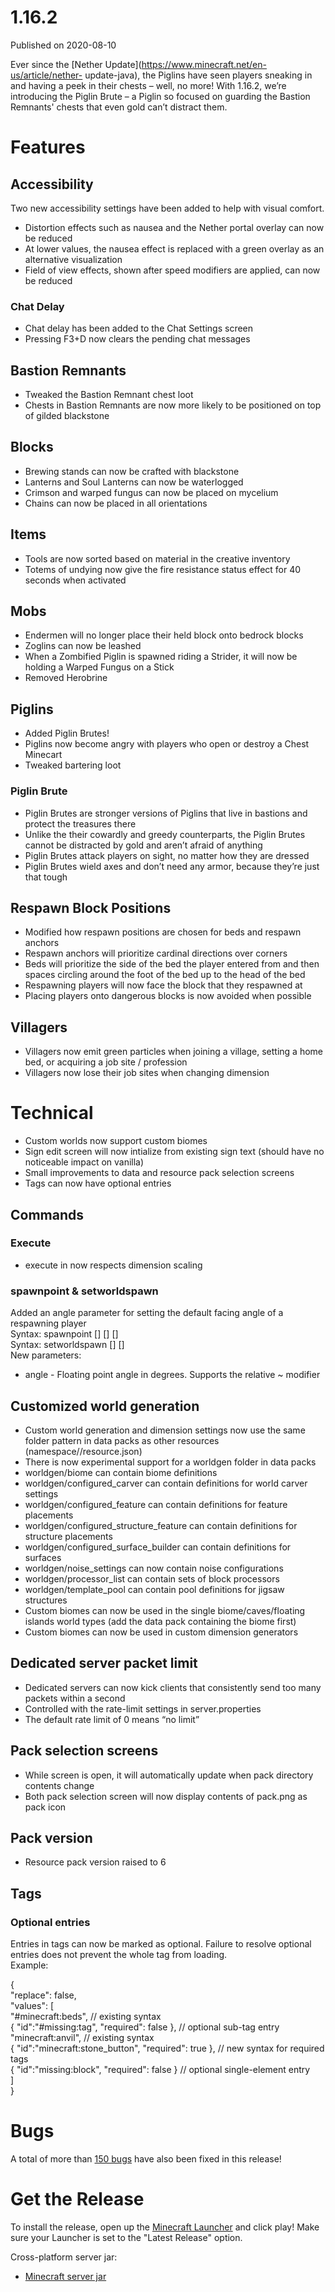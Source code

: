 # 1.16.2
Published on 2020-08-10

Ever since the [Nether Update](https://www.minecraft.net/en-us/article/nether-
update-java), the Piglins have seen players sneaking in and having a peek in
their chests – well, no more! With 1.16.2, we’re introducing the Piglin Brute
– a Piglin so focused on guarding the Bastion Remnants' chests that even gold
can’t distract them.

# Features

## Accessibility

Two new accessibility settings have been added to help with visual comfort.

  * Distortion effects such as nausea and the Nether portal overlay can now be reduced
  * At lower values, the nausea effect is replaced with a green overlay as an alternative visualization
  * Field of view effects, shown after speed modifiers are applied, can now be reduced

### Chat Delay

  * Chat delay has been added to the Chat Settings screen
  * Pressing F3+D now clears the pending chat messages

## Bastion Remnants

  * Tweaked the Bastion Remnant chest loot
  * Chests in Bastion Remnants are now more likely to be positioned on top of gilded blackstone

## Blocks

  * Brewing stands can now be crafted with blackstone
  * Lanterns and Soul Lanterns can now be waterlogged
  * Crimson and warped fungus can now be placed on mycelium
  * Chains can now be placed in all orientations

## Items

  * Tools are now sorted based on material in the creative inventory
  * Totems of undying now give the fire resistance status effect for 40 seconds when activated

## Mobs

  * Endermen will no longer place their held block onto bedrock blocks
  * Zoglins can now be leashed
  * When a Zombified Piglin is spawned riding a Strider, it will now be holding a Warped Fungus on a Stick
  * Removed Herobrine  

## Piglins

  * Added Piglin Brutes!
  * Piglins now become angry with players who open or destroy a Chest Minecart
  * Tweaked bartering loot

### Piglin Brute

  * Piglin Brutes are stronger versions of Piglins that live in bastions and protect the treasures there
  * Unlike the their cowardly and greedy counterparts, the Piglin Brutes cannot be distracted by gold and aren’t afraid of anything
  * Piglin Brutes attack players on sight, no matter how they are dressed
  * Piglin Brutes wield axes and don’t need any armor, because they’re just that tough

## Respawn Block Positions

  * Modified how respawn positions are chosen for beds and respawn anchors
  * Respawn anchors will prioritize cardinal directions over corners
  * Beds will prioritize the side of the bed the player entered from and then spaces circling around the foot of the bed up to the head of the bed
  * Respawning players will now face the block that they respawned at
  * Placing players onto dangerous blocks is now avoided when possible

## Villagers

  * Villagers now emit green particles when joining a village, setting a home bed, or acquiring a job site / profession
  * Villagers now lose their job sites when changing dimension

# Technical

  * Custom worlds now support custom biomes
  * Sign edit screen will now intialize from existing sign text (should have no noticeable impact on vanilla)
  * Small improvements to data and resource pack selection screens
  * Tags can now have optional entries

## Commands

### Execute

  * execute in now respects dimension scaling

### spawnpoint & setworldspawn

Added an angle parameter for setting the default facing angle of a respawning
player  
Syntax: spawnpoint [<targets>] [<pos>] [<angle>]  
Syntax: setworldspawn [<pos>] [<angle>]  
New parameters:

  * angle \- Floating point angle in degrees. Supports the relative ~ modifier

## Customized world generation

  * Custom world generation and dimension settings now use the same folder pattern in data packs as other resources (namespace/<type>/resource.json)
  * There is now experimental support for a worldgen folder in data packs
  * worldgen/biome can contain biome definitions
  * worldgen/configured_carver can contain definitions for world carver settings
  * worldgen/configured_feature can contain definitions for feature placements
  * worldgen/configured_structure_feature can contain definitions for structure placements
  * worldgen/configured_surface_builder can contain definitions for surfaces
  * worldgen/noise_settings can now contain noise configurations
  * worldgen/processor_list can contain sets of block processors
  * worldgen/template_pool can contain pool definitions for jigsaw structures
  * Custom biomes can now be used in the single biome/caves/floating islands world types (add the data pack containing the biome first)
  * Custom biomes can now be used in custom dimension generators

## Dedicated server packet limit

  * Dedicated servers can now kick clients that consistently send too many packets within a second
  * Controlled with the rate-limit settings in server.properties
  * The default rate limit of 0 means “no limit”

## Pack selection screens

  * While screen is open, it will automatically update when pack directory contents change
  * Both pack selection screen will now display contents of pack.png as pack icon

## Pack version

  * Resource pack version raised to 6

## Tags

### Optional entries

Entries in tags can now be marked as optional. Failure to resolve optional
entries does not prevent the whole tag from loading.  
Example:

{  
"replace": false,  
"values": [  
"#minecraft:beds", // existing syntax  
{ "id":"#missing:tag", "required": false }, // optional sub-tag entry  
"minecraft:anvil", // existing syntax  
{ "id":"minecraft:stone_button", "required": true }, // new syntax for
required tags  
{ "id":"missing:block", "required": false } // optional single-element entry  
]  
}

# Bugs

A total of more than [150 bugs](https://bugs.mojang.com/issues/?filter=25075)
have also been fixed in this release!

# Get the Release

​To install the release, open up the [Minecraft
Launcher](https://www.minecraft.net/download) and click play! Make sure your
Launcher is set to the "Latest Release" option.

Cross-platform server jar:

  * [Minecraft server jar](https://launcher.mojang.com/v1/objects/c5f6fb23c3876461d46ec380421e42b289789530/server.jar)


